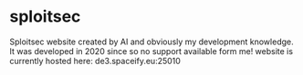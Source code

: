 # sploitsec
Sploitsec website created by AI and obviously my development knowledge. It was developed in 2020 since so no support available form me!
website is currently hosted here: de3.spaceify.eu:25010
